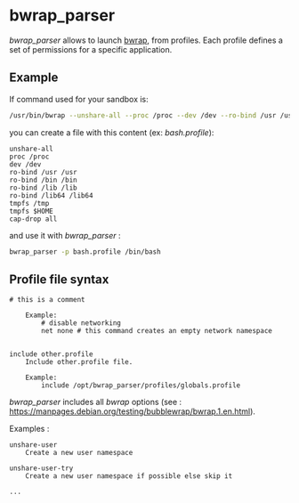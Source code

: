# bwrap_parser

*bwrap_parser* allows to launch [bwrap](https://github.com/containers/bubblewrap), from profiles. Each profile defines a set of permissions for a specific application.

## Example

If command used for your sandbox is:
```bash
/usr/bin/bwrap --unshare-all --proc /proc --dev /dev --ro-bind /usr /usr --ro-bind /bin /bin --ro-bind /lib /lib --ro-bind /lib64 /lib64 --tmpfs /tmp --tmpfs $HOME --cap-drop all /bin/bash
```

you can create a file with this content (ex: *bash.profile*):
```
unshare-all
proc /proc
dev /dev
ro-bind /usr /usr
ro-bind /bin /bin
ro-bind /lib /lib
ro-bind /lib64 /lib64
tmpfs /tmp
tmpfs $HOME
cap-drop all
```

and use it with *bwrap_parser* :
```bash
bwrap_parser -p bash.profile /bin/bash
```

## Profile file syntax

```
# this is a comment

    Example:
        # disable networking
        net none # this command creates an empty network namespace


include other.profile
    Include other.profile file.

    Example:
        include /opt/bwrap_parser/profiles/globals.profile
```

*bwrap_parser* includes all *bwrap* options (see : https://manpages.debian.org/testing/bubblewrap/bwrap.1.en.html).

Examples :
```
unshare-user
    Create a new user namespace

unshare-user-try
    Create a new user namespace if possible else skip it

...
```
